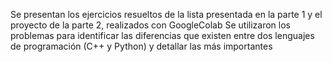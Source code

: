 Se presentan los ejercicios resueltos de la lista presentada en la parte 1 y el proyecto de la parte 2, realizados con GoogleColab 
Se utilizaron los problemas para identificar las diferencias que existen entre dos lenguajes de programación (C++ y Python) y detallar las más importantes
